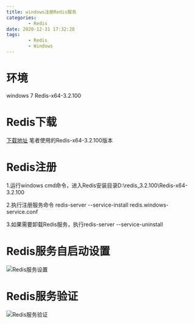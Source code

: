 ```yaml
---
title: windows注册Redis服务
categories: 
		- Redis
date: 2020-12-31 17:32:20
tags: 
		- Redis
		- Windows
---
```

<!-- toc -->

# <span id="inline-blue">环境</span>
windows 7 
Redis-x64-3.2.100

# <span id="inline-blue">Redis下载</span>

[下载地址](https://github.com/microsoftarchive/redis/releases)
笔者使用的Redis-x64-3.2.100版本

# <span id="inline-blue">Redis注册</span>

1.运行windows cmd命令，进入Redis安装目录D:\redis_3.2.100\Redis-x64-3.2.100

2.执行注册服务命令 redis-server --service-install redis.windows-service.conf 

3.如果需要卸载Redis服务，执行redis-server --service-uninstall

# <span id="inline-blue">Redis服务自启动设置</span>

![Redis服务设置](/images/redis/20210104_01.png)

# <span id="inline-blue">Redis服务验证</span>

![Redis服务验证](/images/redis/20210104_02.png)
